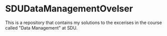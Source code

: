 # SDUDataManagementOvelser

This is a repository that contains my solutions to the excerises in the course called "Data Management" at SDU.
